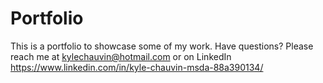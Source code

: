 # Portfolio

This is a portfolio to showcase some of my work.
Have questions? Please reach me at kylechauvin@hotmail.com or on LinkedIn https://www.linkedin.com/in/kyle-chauvin-msda-88a390134/
